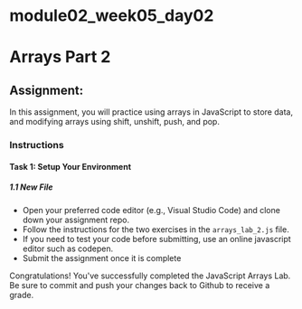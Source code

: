 # module02_week05_day02

# Arrays Part 2

## Assignment: 

In this assignment, you will practice using arrays in JavaScript to store data, and modifying arrays using shift, unshift, push, and pop.

### Instructions

#### Task 1: Setup Your Environment

##### 1.1 New File

- Open your preferred code editor (e.g., Visual Studio Code) and clone down your assignment repo.
- Follow the instructions for the two exercises in the `arrays_lab_2.js` file.
- If you need to test your code before submitting, use an online javascript editor such as codepen.
- Submit the assignment once it is complete

Congratulations! You've successfully completed the JavaScript Arrays Lab. Be sure to commit and push your changes back to Github to receive a grade.

